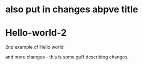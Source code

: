 # also put in changes abpve title

# Hello-world-2
2nd example of Hello world 

and more changes - this is some guff describing changes.

